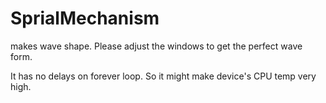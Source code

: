 # SprialMechanism
makes wave shape. Please adjust the windows to get the perfect wave form.

It has no delays on forever loop. So it might make device's CPU temp very high.
